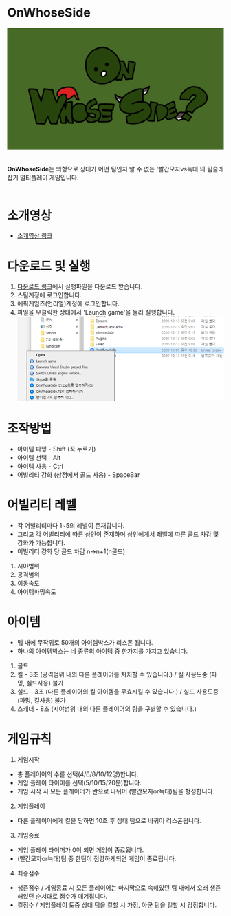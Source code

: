 # OnWhoseSide
<center><img src="Title.png"></img>
</center>
<br>

**OnWhoseSide**는 외형으로 상대가 어떤 팀인지 알 수 없는 '빨간모자vs늑대'의 팀술래잡기 멀티플레이 게임입니다.
<br><br>

# 소개영상
- [소개영상 링크](https://youtu.be/46_cu-_8Zhc)

# 다운로드 및 실행
1. [다운로드 링크](https://drive.google.com/file/d/13nw_n8hRJnKJYjkftJxZBEu5yOul1XGy/view?usp=sharing)에서 실행파일을 다운로드 받습니다.
2. 스팀계정에 로그인합니다.
3. 에픽게임즈(언리얼)계정에 로그인합니다.
4. 파일을 우클릭한 상태에서 'Launch game'을 눌러 실행합니다. <img src="실행방법.png"></img>

# 조작방법
- 아이템 파밍 - Shift (꾹 누르기)
- 아이템 선택 - Alt
- 아이템 사용 - Ctrl
- 어빌리티 강화 (상점에서 골드 사용) - SpaceBar

# 어빌리티 레벨
- 각 어빌리티마다 1~5의 레벨이 존재합니다.
- 그리고 각 어빌리티에 따른 상인이 존재하며 상인에게서 레벨에 따른 골드 차감 및 강화가 가능합니다.
- 어빌리티 강화 당 골드 차감 n->n+1(n골드)
1. 시야범위
2. 공격범위
3. 이동속도
4. 아이템파밍속도

# 아이템
- 맵 내에 무작위로 50개의 아이템박스가 리스폰 됩니다.
- 하나의 아이템박스는 네 종류의 아이템 중 한가지를 가지고 있습니다.
1. 골드
2. 킬 - 3초 (공격범위 내의 다른 플레이어를 처치할 수 있습니다.) / 킬 사용도중 (파밍, 실드사용) 불가
3. 실드 - 3초 (다른 플레이어의 킬 아이템을 무효시킬 수 있습니다.) / 실드 사용도중 (파밍, 킬사용) 불가
4. 스캐너 - 8초 (시야범위 내의 다른 플레이어의 팀을 구별할 수 있습니다.)

# 게임규칙
1. 게임시작
- 총 플레이어의 수를 선택(4/6/8/10/12명)합니다.
- 게임 플레이 타이머를 선택(5/10/15/20분)합니다.
- 게임 시작 시 모든 플레이어가 반으로 나뉘어 (빨간모자or늑대)팀을 형성합니다.
2. 게임플레이
- 다른 플레이어에게 킬을 당하면 10초 후 상대 팀으로 바뀌어 리스폰됩니다.
3. 게임종료
- 게임 플레이 타이머가 0이 되면 게임이 종료됩니다.
- (빨간모자or늑대)팀 중 한팀이 점령하게되면 게임이 종료됩니다.
4. 최종점수
- 생존점수 / 게임종료 시 모든 플레이어는 마지막으로 속해있던 팀 내에서 오래 생존해있던 순서대로 점수가 매겨집니다.
- 킬점수 / 게임플레이 도중 상대 팀을 킬할 시 가점, 아군 팀을 킬할 시 감점합니다.
